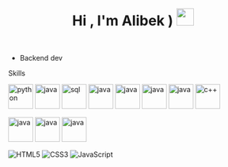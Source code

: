 
<h1 align="center"><b>Hi , I'm Alibek ) </b><img src="![image](https://user-images.githubusercontent.com/91368175/217565904-06b2d61a-ef4f-4f68-b6e8-18ce30d9fdfa.png)
" width="35"></h1>

<br>


- Backend dev 

Skills

[<img src="https://cdn.iconscout.com/icon/free/png-256/python-3521655-2945099.png" alt="python" width="50">](https://docs.python.org/3/library/index.html)
[<img src="https://cdn.iconscout.com/icon/free/png-512/django-1-282754.png?f=avif&w=256" alt="java" width="50">](https://docs.djangoproject.com/en/4.1/)
[<img src="https://img.icons8.com/color/256/postgreesql.png" alt="sql" width="50">](https://www.postgresql.org/)
[<img src="https://cdn.iconscout.com/icon/free/png-128/java-2038875-1720088.png" alt="java" width="50">](https://docs.oracle.com/en/java/)
[<img src="https://img.icons8.com/color/256/spring-logo.png" alt="java" width="50">](https://docs.oracle.com/en/java/)
[<img src="https://cdn.iconscout.com/icon/free/png-512/node-js-1174925.png?f=avif&w=256" alt="java" width="50">](https://nodejs.org/en/)
[<img src="https://cdn.iconscout.com/icon/free/png-512/react-4-1175110.png?f=avif&w=256" alt="java" width="50">](https://reactjs.org/docs/getting-started.html)
[<img src="https://cdn.iconscout.com/icon/free/png-512/c-4-226082.png?f=avif&w=256" alt="c++" width="50">](https://devdocs.io/cpp/)


[<img src="https://img.icons8.com/color/256/linux.png" alt="java" width="50">](https://ubuntu.com/)
[<img src="https://img.icons8.com/color/256/docker.png" alt="java" width="50">](https://www.docker.com/)
[<img src="https://img.icons8.com/fluency/256/visual-studio-code-2019.png" alt="java" width="50">](https://code.visualstudio.com/)


![HTML5](https://img.shields.io/badge/HTML5%20-%23E34F26.svg?style=for-the-badge&logo=html5&logoColor=white)
![CSS3](https://img.shields.io/badge/CSS%20-%231572B6.svg?style=for-the-badge&logo=css3&logoColor=white)
![JavaScript](https://img.shields.io/badge/JavaScript%20-%23F7DF1E.svg?style=for-the-badge&logo=javascript&logoColor=black)
